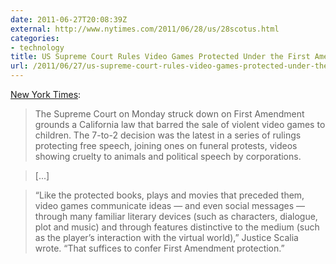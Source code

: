 ```yaml
---
date: 2011-06-27T20:08:39Z
external: http://www.nytimes.com/2011/06/28/us/28scotus.html
categories:
- technology
title: US Supreme Court Rules Video Games Protected Under the First Amendment
url: /2011/06/27/us-supreme-court-rules-video-games-protected-under-the-first-amendment/
---
```


[New York Times](http://www.nytimes.com/2011/06/28/us/28scotus.html):

> The Supreme Court on Monday struck down on First Amendment grounds a California law that barred the sale of violent video games to children. The 7-to-2 decision was the latest in a series of rulings protecting free speech, joining ones on funeral protests, videos showing cruelty to animals and political speech by corporations.

> [...]

> “Like the protected books, plays and movies that preceded them, video games communicate ideas — and even social messages — through many familiar literary devices (such as characters, dialogue, plot and music) and through features distinctive to the medium (such as the player’s interaction with the virtual world),” Justice Scalia wrote. “That suffices to confer First Amendment protection.”
